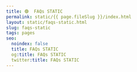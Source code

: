 ```yaml
---
title: 🟢  FAQs STATIC
permalink: static/{{ page.fileSlug }}/index.html
layout: static/faqs-static.html
slug: faqs-static
tags: pages
seo:
  noindex: false
  title: FAQs STATIC
  og:title: FAQs STATIC
  twitter:title: FAQs STATIC
---
```



